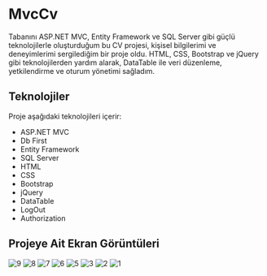 # MvcCv
Tabanını ASP.NET MVC, Entity Framework ve SQL Server gibi güçlü teknolojilerle oluşturduğum bu CV projesi, kişisel bilgilerimi ve deneyimlerimi sergilediğim bir proje oldu. HTML, CSS, Bootstrap ve jQuery gibi teknolojilerden yardım alarak, DataTable ile veri düzenleme, yetkilendirme ve oturum yönetimi sağladım. 

## Teknolojiler

Proje aşağıdaki teknolojileri içerir:

- ASP.NET MVC
- Db First
- Entity Framework
- SQL Server
- HTML
- CSS
- Bootstrap
- jQuery
- DataTable
- LogOut
- Authorization

## Projeye Ait Ekran Görüntüleri
![9](https://github.com/busracirik98/MvcCv/assets/148461256/cd991b09-db06-4fba-8211-2b1878287c32)
![8](https://github.com/busracirik98/MvcCv/assets/148461256/100ddb05-02a7-4425-929c-923202d7a4bd)
![7](https://github.com/busracirik98/MvcCv/assets/148461256/cbc64360-9737-4b73-88dc-21a2d24f9778)
![6](https://github.com/busracirik98/MvcCv/assets/148461256/e6e691a8-754c-4d2e-92a3-ed3e82aa70a0)
![5](https://github.com/busracirik98/MvcCv/assets/148461256/642c0ea8-4e17-421b-910a-c215eca88f5c)
![3](https://github.com/busracirik98/MvcCv/assets/148461256/cf6ab907-e262-49a9-8298-f1c1cdbb55e9)
![2](https://github.com/busracirik98/MvcCv/assets/148461256/4e64138f-13de-4943-b557-930568dbf650)
![1](https://github.com/busracirik98/MvcCv/assets/148461256/d136f3cb-eb02-42a5-88d4-8a157a000834)

